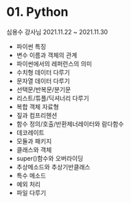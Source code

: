 # 01. Python

심용수 강사님
2021.11.22 ~ 2021.11.30

- 파이썬 특징
- 변수 이름과 객체의 관계
- 파이썬에서의 레퍼런스의 의미
- 수치형 데이터 다루기
- 문자열 데이터 다루기
- 선택문/반복문/분기문
- 리스트/튜플/딕셔너리 다루기
- 복합 객체 자료형
- 짚과 컴프리헨션
- 함수 정의/호출/반환제너레이터와 람다함수
- 데코레이트
- 모듈과 패키지
- 클래스와 객체
- super()함수와 오버라이딩
- 추상메소드와 추상기반클래스
- 특수 메소드
- 예외 처리
- 파일 다루기
